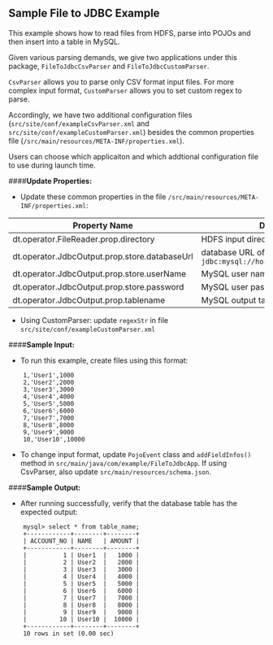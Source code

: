 ## Sample File to JDBC Example

This example shows how to read files from HDFS, parse into POJOs and then insert into a table in MySQL.

Given various parsing demands, we give two applications under this package, `FileToJdbcCsvParser` and `FileToJdbcCustomParser`. 

`CsvParser` allows you to parse only CSV format input files. For more complex input format, `CustomParser` allows you to set custom regex to parse. 

Accordingly, we have two additional configuration files (`src/site/conf/exampleCsvParser.xml` and `src/site/conf/exampleCustomParser.xml`) besides the common properties file (`/src/main/resources/META-INF/properties.xml`).

Users can choose which applicaiton and which addtional configuration file to use during launch time.


####**Update Properties:**

- Update these common properties in the file `/src/main/resources/META-INF/properties.xml`:

| Property Name  | Description |
| -------------  | ----------- |
| dt.operator.FileReader.prop.directory |HDFS input directory path 
|dt.operator.JdbcOutput.prop.store.databaseUrl | database URL of the form `jdbc:mysql://hostName:portNumber/dbName` |
| dt.operator.JdbcOutput.prop.store.userName | MySQL user name |
| dt.operator.JdbcOutput.prop.store.password | MySQL user password |
| dt.operator.JdbcOutput.prop.tablename   | MySQL output table name |

- Using CustomParser: update `regexStr` in file `src/site/conf/exampleCustomParser.xml`


####**Sample Input:**

- To run this example, create files using this format: 

```
    1,'User1',1000
    2,'User2',2000
    3,'User3',3000
    4,'User4',4000
    5,'User5',5000
    6,'User6',6000
    7,'User7',7000
    8,'User8',8000
    9,'User9',9000
    10,'User10',10000
```

- To change input format, update `PojoEvent` class and `addFieldInfos()` method in `src/main/java/com/example/FileToJdbcApp`. If using CsvParser, also update `src/main/resources/schema.json`.

####**Sample Output:**

- After running successfully, verify
that the database table has the expected output: 
	
```
    mysql> select * from table_name;
    +------------+--------+--------+
    | ACCOUNT_NO | NAME   | AMOUNT |
    +------------+--------+--------+
    |          1 | User1  |   1000 |
    |          2 | User2  |   2000 |
    |          3 | User3  |   3000 |
    |          4 | User4  |   4000 |
    |          5 | User5  |   5000 |
    |          6 | User6  |   6000 |
    |          7 | User7  |   7000 |
    |          8 | User8  |   8000 |
    |          9 | User9  |   9000 |
    |         10 | User10 |  10000 |
    +------------+--------+--------+
    10 rows in set (0.00 sec)
```


